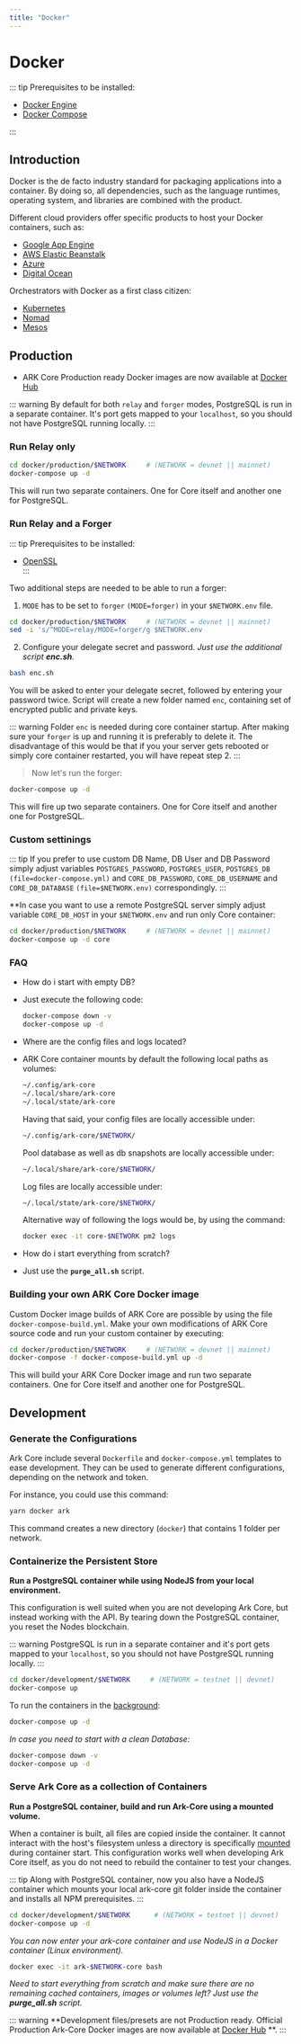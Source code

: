 ```yaml
---
title: "Docker"
---
```


# Docker

::: tip
Prerequisites to be installed:

- [Docker Engine](https://docs.docker.com/install/linux/docker-ce/ubuntu/)
- [Docker Compose](https://docs.docker.com/compose/)
  
:::

## Introduction

Docker is the de facto industry standard for packaging applications into a container. By doing so, all dependencies, such as the language runtimes, operating system, and libraries are combined with the product.

Different cloud providers offer specific products to host your Docker containers, such as:

- [Google App Engine](https://cloud.google.com/appengine/)
- [AWS Elastic Beanstalk](https://docs.aws.amazon.com/elasticbeanstalk/latest/dg/Welcome.html)
- [Azure](https://azure.microsoft.com/en-us/services/kubernetes-service/docker/)
- [Digital Ocean](https://www.digitalocean.com/products/one-click-apps/docker/)

Orchestrators with Docker as a first class citizen:

- [Kubernetes](https://kubernetes.io/)
- [Nomad](https://www.nomadproject.io/)
- [Mesos](http://mesos.apache.org/)

## Production

- ARK Core Production ready Docker images are now available at [Docker Hub](https://hub.docker.com/r/arkecosystem/core)

::: warning
By default for both `relay` and `forger` modes, PostgreSQL is run in a separate container. It's port gets mapped to your `localhost`, so you should not have PostgreSQL running locally.
:::

### Run Relay only 

```bash
cd docker/production/$NETWORK     # (NETWORK = devnet || mainnet)
docker-compose up -d
```  

This will run two separate containers. One for Core itself and another one for PostgreSQL.

### Run Relay and a Forger

::: tip
Prerequisites to be installed:
- [OpenSSL](https://www.openssl.org/)  
:::

Two additional steps are needed to be able to run a forger:

1. `MODE` has to be set to `forger` `(MODE=forger)` in your `$NETWORK.env` file.

```bash
cd docker/production/$NETWORK     # (NETWORK = devnet || mainnet)
sed -i 's/^MODE=relay/MODE=forger/g $NETWORK.env
```

2. Configure your delegate secret and password. *Just use the additional script **enc.sh**.*  

```bash
bash enc.sh
```
You will be asked to enter your delegate secret, followed by entering your password twice.
Script will create a new folder named `enc`, containing set of encrypted public and private keys.

::: warning
Folder `enc` is needed during core container startup. After making sure your `forger` is up and running it is preferably to delete it. The disadvantage of this would be that if you your server gets rebooted or simply core container restarted, you will have repeat step 2.
:::

>Now let's run the forger:

```bash
docker-compose up -d
```

This will fire up two separate containers. One for Core itself and another one for PostgreSQL.

### Custom settinings

::: tip
If you prefer to use custom DB Name, DB User and DB Password simply adjust variables `POSTGRES_PASSWORD`, `POSTGRES_USER`, `POSTGRES_DB` `(file=docker-compose.yml)` and `CORE_DB_PASSWORD`, `CORE_DB_USERNAME` and `CORE_DB_DATABASE` `(file=$NETWORK.env)` correspondingly.
:::

**In case you want to use a remote PostgreSQL server simply adjust variable `CORE_DB_HOST` in your `$NETWORK.env` and run only Core container:

```bash
cd docker/production/$NETWORK     # (NETWORK = devnet || mainnet)
docker-compose up -d core
```

### FAQ 

- How do i start with empty DB?
 * Just execute the following code:
   ```bash
   docker-compose down -v
   docker-compose up -d
   ```
- Where are the config files and logs located?
 * ARK Core container mounts by default the following local paths as volumes:
   ```bash
   ~/.config/ark-core
   ~/.local/share/ark-core
   ~/.local/state/ark-core
   ```
   Having that said, your config files are locally accessible under:
   ```bash
   ~/.config/ark-core/$NETWORK/
   ```
   Pool database as well as db snapshots are locally accessible under:
   ```bash
   ~/.local/share/ark-core/$NETWORK/
   ```
   Log files are locally accessible under:
   ```bash
   ~/.local/state/ark-core/$NETWORK/
   ```
   Alternative way of following the logs would be, by using the command:
   ```bash
   docker exec -it core-$NETWORK pm2 logs
   ```
- How do i start everything from scratch?
 * Just use the **`purge_all.sh`** script. 
 
### Building your own ARK Core Docker image 

Custom Docker image builds of ARK Core are possible by using the file `docker-compose-build.yml`.
Make your own modifications of ARK Core source code and run your custom container by executing:

```bash
cd docker/production/$NETWORK     # (NETWORK = devnet || mainnet)
docker-compose -f docker-compose-build.yml up -d
``` 

This will build your ARK Core Docker image and run two separate containers. One for Core itself and another one for PostgreSQL.

## Development

### Generate the Configurations

Ark Core include several `Dockerfile` and `docker-compose.yml` templates to ease development. They can be used to generate different configurations, depending on the network and token.

For instance, you could use this command:

```bash
yarn docker ark
```

This command creates a new directory (`docker`) that contains 1 folder per network.

### Containerize the Persistent Store

**Run a PostgreSQL container while using NodeJS from your local environment.**

This configuration is well suited when you are not developing Ark Core, but instead working with the API. By tearing down the PostgreSQL container, you reset the Nodes blockchain.

::: warning
PostgreSQL is run in a separate container and it's port gets mapped to your `localhost`, so you should not have PostgreSQL running locally.
:::

```bash
cd docker/development/$NETWORK     # (NETWORK = testnet || devnet)
docker-compose up
```

To run the containers in the [background](https://docs.docker.com/engine/reference/run/):

```bash
docker-compose up -d
```

*In case you need to start with a clean Database:*

```bash
docker-compose down -v
docker-compose up -d
```

### Serve Ark Core as a collection of Containers

**Run a PostgreSQL container, build and run Ark-Core using a mounted volume.**

When a container is built, all files are copied inside the container. It cannot interact with the host's filesystem unless a directory is specifically [mounted](https://docs.docker.com/storage/volumes/) during container start. This configuration works well when developing Ark Core itself, as you do not need to rebuild the container to test your changes.

::: tip
Along with PostgreSQL container, now you also have a NodeJS container which mounts your local ark-core git folder inside the container and installs all NPM prerequisites.
:::

```bash
cd docker/development/$NETWORK      # (NETWORK = testnet || devnet)
docker-compose up -d
```

*You can now enter your ark-core container and use NodeJS in a Docker container (Linux environment).*

```bash
docker exec -it ark-$NETWORK-core bash
```

*Need to start everything from scratch and make sure there are no remaining cached containers, images or volumes left? Just use the **purge_all.sh** script.*

::: warning
**Development files/presets are not Production ready. Official Production Ark-Core Docker images are now available at [Docker Hub](https://hub.docker.com/r/arkecosystem/core) **.
:::
